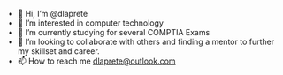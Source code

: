 - 👋 Hi, I’m @dlaprete
- 👀 I’m interested in computer technology
- 🌱 I’m currently studying for several COMPTIA Exams
- 💞️ I’m looking to collaborate with others and finding a mentor to further my skillset and career.
- 📫 How to reach me dlaprete@outlook.com

<!---
dlaprete/dlaprete is a ✨ special ✨ repository because its `README.md` (this file) appears on your GitHub profile.
You can click the Preview link to take a look at your changes.
--->
